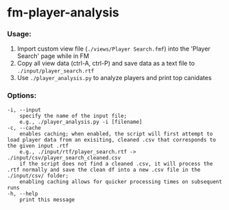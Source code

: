 # fm-player-analysis

### Usage:
1. Import custom view file (`./views/Player Search.fmf`) into the 'Player Search' page while in FM
2. Copy all view data (ctrl-A, ctrl-P) and save data as a text file to `./input/player_search.rtf`
3. Use `./player_analysis.py` to analyze players and print top canidates

### Options:
	-i, --input
		specify the name of the input file;
		e.g., ./player_analysis.py -i [filename]
	-c, --cache
		enables caching; when enabled, the script will first attempt to load player data from an exisiting, cleaned .csv that corresponds to the given input .rtf
		e.g., ./input/rtf/player_search.rtf -> ./input/csv/player_search_cleaned.csv
		if the script does not find a cleaned .csv, it will process the .rtf normally and save the clean df into a new .csv file in the ./input/csv/ folder;
		enabling caching allows for quicker processing times on subsequent runs
	-h, --help
		print this message
